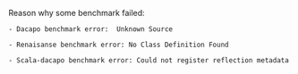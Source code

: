 Reason why some benchmark failed:

    - Dacapo benchmark error:  Unknown Source

    - Renaisanse benchmark error: No Class Definition Found

    - Scala-dacapo benchmark error: Could not register reflection metadata




